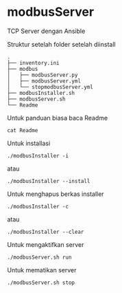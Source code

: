 # modbusServer
TCP Server dengan Ansible

Struktur setelah folder setelah diinstall
```
.
├── inventory.ini
├── modbus
│   ├── modbusServer.py
│   ├── modbusServer.yml
│   └── stopmodbusServer.yml
├── modbusInstaller.sh
├── modbusServer.sh
└── Readme
```

Untuk panduan biasa baca Readme
```
cat Readme
```

Untuk installasi
```
./modbusInstaller -i
```
atau
```
./modbusInstaller --install
```

Untuk menghapus berkas installer
```
./modbusInstaller -c
```
atau
```
./modbusInstaller --clear
```

Untuk mengaktifkan server
```
./modbusServer.sh run
```

Untuk mematikan server
```
./modbusServer.sh stop
```
